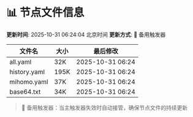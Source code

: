 # 📊 节点文件信息

**更新时间**: 2025-10-31 06:24:04 北京时间
**更新方式**: 🔄 备用触发器

| 文件名 | 大小 | 最后修改 |
|--------|------|----------|
| all.yaml | 32K | 2025-10-31 06:24 |
| history.yaml | 195K | 2025-10-31 06:24 |
| mihomo.yaml | 37K | 2025-10-31 06:24 |
| base64.txt | 34K | 2025-10-31 06:24 |

> 🔄 备用触发器：当主触发器失效时自动接管，确保节点文件的持续更新
